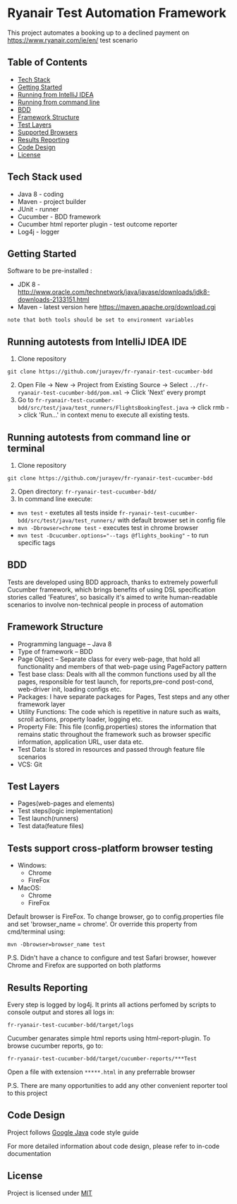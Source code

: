 # Ryanair Test Automation Framework
This project automates a booking up to a declined payment on https://www.ryanair.com/ie/en/ test scenario

## Table of Contents
* [Tech Stack](https://github.com/jurayev/fr_ryanair_test_cucumber_bdd#tech-stack-used)
* [Getting Started](https://github.com/jurayev/fr_ryanair_test_cucumber_bdd#getting-started)
* [Running from IntelliJ IDEA](https://github.com/jurayev/fr_ryanair_test_cucumber_bdd#running-autotests-from-IntelliJ-IDEA-IDE)
* [Running from command line](https://github.com/jurayev/fr_ryanair_test_cucumber_bdd#running-autotests-from-command-line-or-terminal)
* [BDD](https://github.com/jurayev/fr_ryanair_test_cucumber_bdd#bdd)
* [Framework Structure](https://github.com/jurayev/fr_ryanair_test_cucumber_bdd#framework-structure)
* [Test Layers](https://github.com/jurayev/fr_ryanair_test_cucumber_bdd#test-layers)
* [Supported Browsers](https://github.com/jurayev/fr_ryanair_test_cucumber_bdd#tests-support-cross-platform-browser-testing)
* [Results Reporting](https://github.com/jurayev/fr_ryanair_test_cucumber_bdd#results-reporting)
* [Code Design](https://github.com/jurayev/fr_ryanair_test_cucumber_bdd#code-design)
* [License](https://github.com/jurayev/fr_ryanair_test_cucumber_bdd#license)

## Tech Stack used
* Java 8 - coding
* Maven - project builder
* JUnit - runner
* Cucumber - BDD framework
* Cucumber html reporter plugin - test outcome reporter
* Log4j - logger
  
## Getting Started  
Software to be pre-installed : 
* JDK 8 - http://www.oracle.com/technetwork/java/javase/downloads/jdk8-downloads-2133151.html
* Maven - latest version here https://maven.apache.org/download.cgi
```
note that both tools should be set to environment variables      
```
## Running autotests from IntelliJ IDEA IDE
1. Clone repository
```
git clone https://github.com/jurayev/fr-ryanair-test-cucumber-bdd
```
2. Open File -> New -> Project from Existing Source -> Select `../fr-ryanair-test-cucumber-bdd/pom.xml` -> Click 'Next' every prompt
3. Go to `fr-ryanair-test-cucumber-bdd/src/test/java/test_runners/FlightsBookingTest.java` -> click rmb -> click 'Run...' in context menu to execute all existing tests.

## Running autotests from command line or terminal
1. Clone repository
```
git clone https://github.com/jurayev/fr-ryanair-test-cucumber-bdd
```
2. Open directory: `fr-ryanair-test-cucumber-bdd/` 
3. In command line execute:
* ```mvn test``` - exetutes all tests inside `fr-ryanair-test-cucumber-bdd/src/test/java/test_runners/` with default browser set in config file
* ```mvn -Dbrowser=chrome test``` - executes test in chrome browser
* ```mvn test -Dcucumber.options="--tags @flights_booking"``` - to run specific tags

## BDD
Tests are developed using BDD approach, thanks to extremely powerfull Cucumber framework, which brings benefits of using DSL specification stories called 'Features', so basically it's aimed to write human-readable scenarios to involve non-technical people in process of automation

## Framework Structure
* Programming language – Java 8
* Type of framework – BDD
* Page Object – Separate class for every web-page, that hold all functionality and members of that web-page using PageFactory pattern
* Test base class: Deals with all the common functions used by all the pages, responsible for test launch, for reports,pre-cond post-cond, web-driver init, loading configs etc. 
* Packages: I have separate packages for Pages, Test steps and any other framework layer
* Utility Functions: The code which is repetitive in nature such as waits, scroll actions, property loader, logging etc.
* Property File: This file (config.properties) stores the information that remains static throughout the framework such as browser specific information, application URL, user data etc.
* Test Data: Is stored in resources and passed through feature file scenarios
* VCS: Git

## Test Layers
* Pages(web-pages and elements)
* Test steps(logic implementation)
* Test launch(runners)
* Test data(feature files)

## Tests support cross-platform browser testing
 * Windows: 
      * Chrome
      * FireFox
 * MacOS:
      * Chrome
      * FireFox

Default browser is FireFox. To change browser, go to config.properties file and set 'browser_name = chrome'. Or override this property from cmd/terminal using:
```
mvn -Dbrowser=browser_name test
```
P.S. Didn't have a chance to configure and test Safari browser, however Chrome and Firefox are supported on both platforms

## Results Reporting
Every step is logged by log4j. It prints all actions perfomed by scripts to console output and stores all logs in:
```
fr-ryanair-test-cucumber-bdd/target/logs      
```
Cucumber genarates simple html reports using html-report-plugin. To browse cucumber reports, go to:
```
fr-ryanair-test-cucumber-bdd/target/cucumber-reports/***Test      
```
Open a file with extension ```*****.html``` in any preferrable browser

P.S. There are many opportunities to add any other convenient reporter tool to this project

## Code Design
Project follows [Google Java](https://google.github.io/styleguide/javaguide.html) code style guide

For more detailed information about code design, please refer to in-code documentation

## License
Project is licensed under [MIT](https://github.com/jurayev/fr-ryanair-test-cucumber-bdd/blob/master/LICENSE.md)
